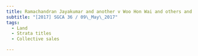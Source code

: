 ```yaml
---
title: Ramachandran Jayakumar and another v Woo Hon Wai and others and another matter 
subtitle: "[2017] SGCA 36 / 09\_May\_2017"
tags:
  - Land
  - Strata titles
  - Collective sales

---
```


